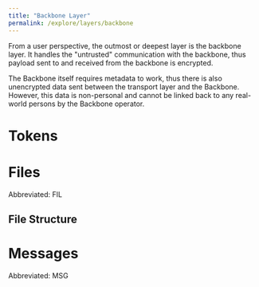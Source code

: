 ```yaml
---
title: "Backbone Layer"
permalink: /explore/layers/backbone
---
```


From a user perspective, the outmost or deepest layer is the backbone layer. It handles the "untrusted" communication with the backbone, thus payload sent to and received from the backbone is encrypted.

The Backbone itself requires metadata to work, thus there is also unencrypted data sent between the transport layer and the Backbone. However, this data is non-personal and cannot be linked back to any real-world persons by the Backbone operator.

# Tokens

# Files

Abbreviated: FIL

## File Structure

# Messages

Abbreviated: MSG
